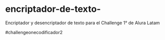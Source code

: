 # encriptador-de-texto-
Encriptador y desencriptador de texto para el Challenge 1° de Alura Latam

#challengeonecodificador2
